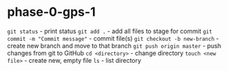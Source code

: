 # phase-0-gps-1

`git status` - print status
`git add .` - add all files to stage for commit
`git commit -m "Commit message"` - commit file(s)
`git checkout -b new-branch` - create new branch and move to that branch
`git push origin master` - push changes from git to GitHub
`cd <directory>` - change directory
`touch <new file>` - create new, empty file
`ls` - list directory